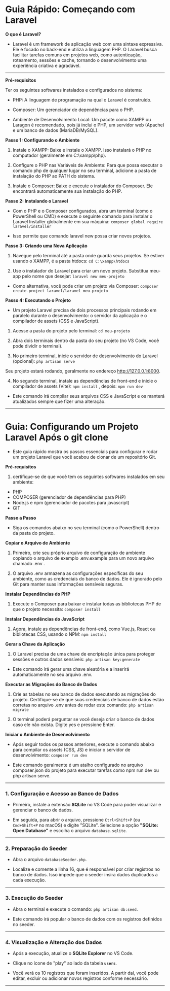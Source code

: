 # Guia Rápido: Começando com Laravel

**O que é Laravel?**

- Laravel é um framework de aplicação web com uma sintaxe expressiva. Ele é focado no back-end e utiliza a linguagem PHP. O Laravel busca facilitar tarefas comuns em projetos web, como autenticação, roteamento, sessões e cache, tornando o desenvolvimento uma experiência criativa e agradável.

---
**Pré-requisitos**

Ter os seguintes softwares instalados e configurados no sistema:

- PHP: A linguagem de programação na qual o Laravel é construído.

- Composer: Um gerenciador de dependências para o PHP.

- Ambiente de Desenvolvimento Local: Um pacote como XAMPP ou Laragon é recomendado, pois já inclui o PHP, um servidor web (Apache) e um banco de dados (MariaDB/MySQL).


**Passo 1: Configurando o Ambiente**

1. Instale o XAMPP: Baixe e instale o XAMPP. Isso instalará o PHP no computador (geralmente em C:\xampp\php).

2. Configure o PHP nas Variáveis de Ambiente: Para que possa executar o comando php de qualquer lugar no seu terminal, adicione a pasta de instalação do PHP ao PATH do sistema.

3. Instale o Composer: Baixe e execute o instalador do Composer. Ele encontrará automaticamente sua instalação do PHP.

**Passo 2: Instalando o Laravel**

- Com o PHP e o Composer configurados, abra um terminal (como o PowerShell ou CMD) e execute o seguinte comando para instalar o Laravel Installer globalmente em sua máquina:
`composer global require laravel/installer`

- Isso permite que comando laravel new possa criar novos projetos.

**Passo 3: Criando uma Nova Aplicação**

1. Navegue pelo terminal até a pasta onde guarda seus projetos. Se estiver usando o XAMPP, é a pasta htdocs:
`cd C:\xampp\htdocs`

2. Use o instalador do Laravel para criar um novo projeto. Substitua meu-app pelo nome que desejar:
``laravel new meu-projeto``

- Como alternativa, você pode criar um projeto via Composer:
`composer create-project laravel/laravel meu-projeto`

**Passo 4: Executando o Projeto**

- Um projeto Laravel precisa de dois processos principais rodando em paralelo durante o desenvolvimento: o servidor da aplicação e o compilador de assets (CSS e JavaScript).

1. Acesse a pasta do projeto pelo terminal:
`cd meu-projeto`

 2. Abra dois terminais dentro da pasta do seu projeto (no VS Code, você pode dividir o terminal).

3. No primeiro terminal, inicie o servidor de desenvolvimento do Laravel (opcional):
`php artisan serve`

Seu projeto estará rodando, geralmente no endereço http://127.0.0.1:8000.

 4. No segundo terminal, instale as dependências de front-end e inicie o compilador de assets (Vite):
``npm install`` ,
depois:
``npm run dev``

- Este comando irá compilar seus arquivos CSS e JavaScript e os manterá atualizados sempre que fizer uma alteração.
------------------------------------------------------------------------------------------------------------------

  

# Guia: Configurando um Projeto Laravel Após o git clone

  

- Este guia rápido mostra os passos essenciais para configurar e rodar um projeto Laravel que você acabou de clonar de um repositório Git.

**Pré-requisitos**

1. certifique-se de que você tem os seguintes softwares instalados em seu ambiente:

- PHP
- COMPOSER (gerenciador de dependências para PHP)
- Node.js e npm (gerenciador de pacotes para javascript)
- GIT

**Passo a Passo**
- Siga os comandos abaixo no seu terminal (como o PowerShell) dentro da pasta do projeto.

  

**Copiar o Arquivo de Ambiente**

1. Primeiro, crie seu próprio arquivo de configuração de ambiente copiando o arquivo de exemplo .env.example para um novo arquivo chamado .env .

2. O arquivo .env armazena as configurações específicas do seu ambiente, como as credenciais do banco de dados. Ele é ignorado pelo Git para manter suas informações sensíveis seguras.

  

**Instalar Dependências do PHP**

1. Execute o Composer para baixar e instalar todas as bibliotecas PHP de que o projeto necessita:
``composer install``

**Instalar Dependências do JavaScript**

1. Agora, instale as dependências de front-end, como Vue.js, React ou bibliotecas CSS, usando o NPM:
``npm install``

  

**Gerar a Chave da Aplicação**

1. O Laravel precisa de uma chave de encriptação única para proteger sessões e outros dados sensíveis:
``php artisan key:generate``

- Este comando irá gerar uma chave aleatória e a inserirá automaticamente no seu arquivo .env.

**Executar as Migrações do Banco de Dados**

1.  Crie as tabelas no seu banco de dados executando as migrações do projeto. Certifique-se de que suas credenciais de banco de dados estão corretas no arquivo .env antes de rodar este comando:
``php artisan migrate``

2. O terminal poderá perguntar se você deseja criar o banco de dados caso ele não exista. Digite yes e pressione Enter.

**Iniciar o Ambiente de Desenvolvimento**

- Após seguir todos os passos anteriores, execute o comando abaixo para compilar os assets (CSS, JS) e iniciar o servidor de desenvolvimento:
``composer run dev``

- Este comando geralmente é um atalho configurado no arquivo composer.json do projeto para executar tarefas como npm run dev ou php artisan serve.

-----------------------------------------------------------------------------
### **1. Configuração e Acesso ao Banco de Dados**

-   Primeiro, instale a extensão **SQLite** no VS Code para poder visualizar e gerenciar o banco de dados.
    
-   Em seguida, para abrir o arquivo, pressione `Ctrl+Shift+P` (ou `Cmd+Shift+P` no macOS) e digite "SQLite". Selecione a opção **"SQLite: Open Database"** e escolha o arquivo `database.sqlite`.
    

----------

### **2. Preparação do Seeder**

-   Abra o arquivo `databaseSeeder.php`.
    
-   Localize e comente a linha 16, que é responsável por criar registros no banco de dados. Isso impede que o seeder insira dados duplicados a cada execução.
    

----------

### **3. Execução do Seeder**

-   Abra o terminal e execute o comando: `php artisan db:seed`.
    
-   Este comando irá popular o banco de dados com os registros definidos no seeder.
    

----------

### **4. Visualização e Alteração dos Dados**

-   Após a execução, atualize o **SQLite Explorer** no VS Code.
    
-   Clique no ícone de "play" ao lado da tabela **`users`**.
    
-   Você verá os 10 registros que foram inseridos. A partir daí, você pode editar, excluir ou adicionar novos registros conforme necessário.

----------------------------------------
